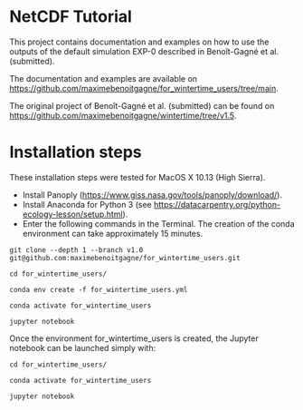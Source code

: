 # NetCDF Tutorial

This project contains documentation and examples on how to use
the outputs of the default simulation EXP-0 described in
Benoît-Gagné et al. (submitted).

The documentation and examples are available on
https://github.com/maximebenoitgagne/for_wintertime_users/tree/main.

The original project of Benoît-Gagné et al. (submitted) can be found on
https://github.com/maximebenoitgagne/wintertime/tree/v1.5.

# Installation steps

These installation steps were tested for MacOS X 10.13 (High Sierra).

* Install Panoply (https://www.giss.nasa.gov/tools/panoply/download/).
* Install Anaconda for Python 3
(see https://datacarpentry.org/python-ecology-lesson/setup.html).
* Enter the following commands in the Terminal.
The creation of the conda environment can take approximately 15 minutes.
```
git clone --depth 1 --branch v1.0 git@github.com:maximebenoitgagne/for_wintertime_users.git
```
```
cd for_wintertime_users/
```
```
conda env create -f for_wintertime_users.yml
```
```
conda activate for_wintertime_users
```
```
jupyter notebook
```

Once the environment for_wintertime_users is created, the Jupyter notebook can be launched simply with:

```
cd for_wintertime_users/
```
```
conda activate for_wintertime_users
```
```
jupyter notebook
```
